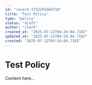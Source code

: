 ```yaml
---
id: "record-1752294364718"
title: "Test Policy"
type: "policy"
status: "draft"
author: "clerk"
created_at: "2025-07-12T04:26:04.718Z"
updated_at: "2025-07-12T04:26:04.718Z"
created: "2025-07-12T04:26:04.718Z"
---
```


# Test Policy

Content here...
